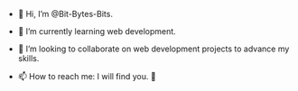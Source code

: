 - 👋 Hi, I’m @Bit-Bytes-Bits.

- 🌱 I’m currently learning web development.
 
- 💞️ I’m looking to collaborate on web development projects to advance my skills.

- 📫 How to reach me: I will find you. 👀

<!---
Bit-Bytes-Bits/Bit-Bytes-Bits is a ✨ special ✨ repository because its `README.md` (this file) appears on your GitHub profile.
You can click the Preview link to take a look at your changes.
--->
